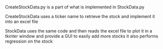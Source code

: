 CreateStockData.py is a part of what is implemented in StockData.py

CreateStockData uses a ticker name to retrieve the stock and implement it into an excel file

StockData uses the same code and then reads the excel file to plot it in a tkinter window and provide a GUI to easily add more stocks
it also performs regression on the stock
